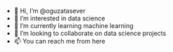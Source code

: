 - 👋 Hi, I’m @oguzatasever
- 👀 I’m interested in data science
- 🌱 I’m currently learning machine learning
- 💞️ I’m looking to collaborate on data science projects
- 📫 You can reach me from here

<!---
oguzatasever/oguzatasever is a ✨ special ✨ repository because its `README.md` (this file) appears on your GitHub profile.
You can click the Preview link to take a look at your changes.
--->
